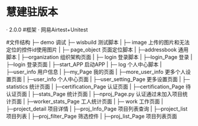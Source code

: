 # 慧建驻版本
·   2.0.0
#框架
·   网易Airtest+Unitest

#文件结构
├─ demo                                 调试
├─ wisbuild                             测试脚本
|   ├─  image                           上传的图片和无法定位的控件id使用图片
|   ├─  page_object                     页面定位脚本
|        ├─addressbook                  通用脚本
|              ├─organization           组织架构页面
|   ├─  login                           登录脚本
|        ├─login_Page                   登录
|              ├─login                  登录页面
|              ├─start_APP              启动APP
|   ├─  log                             个人中心脚本
|        ├─user_info                    用户信息
|              ├─my_Page                我的页面
|              ├─more_user_info         更多个人设置页面
|              ├─user_info              个人中心页面
|              ├─user_setting_Page      更多设置页面
|   ├─  statistics                      统计页面
|        ├─certification_Page           认证页面
|               ├─certification_Page    待认证页面
|        ├─stats_Page                   统计页面
|               ├─nproj_Page.py         认证通过未加入项目统计页面
|               ├─worker_stats_Page     工人统计页面
|   ├─  work                            工作页面
|        ├─project_detail               项目详情
|               ├─proj_Info_Page        项目列表查询
|        ├─project_list                 项目列表
|               ├─proj_filter_Page      筛选控件
|               ├─proj_list_Page        项目列表页面